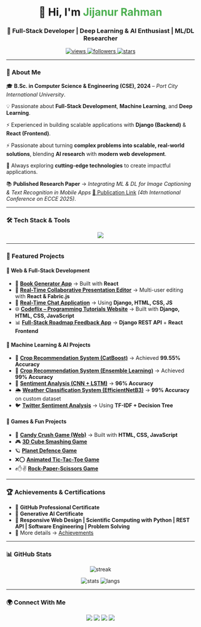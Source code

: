 <!-- Profile Header -->
<h1 align="center">👋 Hi, I'm <span style="color:#4CAF50;">Jijanur Rahman</span></h1>
<h3 align="center">🚀 Full-Stack Developer | Deep Learning & AI Enthusiast | ML/DL Researcher</h3>

<p align="center">
  <a href="https://komarev.com/ghpvc/?username=jijan67">
    <img src="https://komarev.com/ghpvc/?username=jijan67&label=Profile%20Views&color=brightgreen&style=flat-square" alt="views"/>
  </a>
  <a href="https://github.com/jijan67?tab=followers">
    <img src="https://img.shields.io/github/followers/jijan67?label=Followers&style=social" alt="followers"/>
  </a>
  <a href="https://github.com/jijan67">
    <img src="https://img.shields.io/github/stars/jijan67?label=Stars&style=social" alt="stars"/>
  </a>
</p>

---

### 🌟 About Me  
🎓 **B.Sc. in Computer Science & Engineering (CSE), 2024** – *Port City International University*. 

💡 Passionate about **Full-Stack Development**, **Machine Learning**, and **Deep Learning**.

⚡ Experienced in building scalable applications with **Django (Backend)** & **React (Frontend)**.

⚡ Passionate about turning **complex problems into scalable, real-world solutions**, blending **AI research** with **modern web development**.  

🚀 Always exploring **cutting-edge technologies** to create impactful applications. 

📚 **Published Research Paper** → *Integrating ML & DL for Image Captioning & Text Recognition in Mobile Apps* [📄 Publication Link](https://ieeexplore.ieee.org/document/11013883) *(4th International Conference on ECCE 2025)*.


---

### 🛠️ Tech Stack & Tools  
<p align="center">
  <img src="https://skillicons.dev/icons?i=python,django,react,js,html,css,tailwind,git,github,mysql,postgresql,sqlite,aws,tensorflow,pytorch,opencv,figma,photoshop,ai" />
</p>

---

### 🚀 Featured Projects  

#### 🔹 Web & Full-Stack Development  
- 📖 [**Book Generator App**](https://github.com/jijan67/Book-Generator-APP) → Built with **React**  
- 📝 [**Real-Time Collaborative Presentation Editor**](https://github.com/jijan67/jijan67-Collaborative-Presentation-Editor) → Multi-user editing with **React & Fabric.js**  
- 💬 [**Real-Time Chat Application**]([https://github.com/jijan67/Real-Time-Chat-Application) → Using **Django, HTML, CSS, JS**  
- 🌐 [**Codeflix – Programming Tutorials Website**](https://github.com/jijan67/Codeflix-Programming_Tutorials_Website-) → Built with **Django, HTML, CSS, JavaScript**  
- 📊 [**Full-Stack Roadmap Feedback App**](https://github.com/jijan67/Roadmap-Feedback-App-Using-Django-React) → **Django REST API** + **React Frontend**  

#### 🔹 Machine Learning & AI Projects  
- 🌱 [**Crop Recommendation System (CatBoost)**](https://github.com/jijan67/Crop-Recommendation-System-Using-CatBoost-Classifier-Model.git) → Achieved **99.55% Accuracy**  
- 🌾 [**Crop Recommendation System (Ensemble Learning)**](https://github.com/jijan67/Crop-Recommendation-System-Using-Ensemble-Learning-With-99-Percent-Accuracy.git) → Achieved **99% Accuracy**  
- 🧠 [**Sentiment Analysis (CNN + LSTM)**](https://github.com/jijan67/Sentiment-Analysis-CNN-LSTM-Ensemble.git) → **96% Accuracy**  
- 🌦️ [**Weather Classification System (EfficientNetB3)**](https://github.com/jijan67/Weather-Classification-System-Using-EfficientNetB3.git) → **99% Accuracy** on custom dataset  
- 🐦 [**Twitter Sentiment Analysis**](https://github.com/jijan67/Twitter-Sentiment-Analysis-with-TF-IDF-and-Decision-Tree-Classification.git) → Using **TF-IDF + Decision Tree**  

#### 🔹 Games & Fun Projects  
- 🍬 [**Candy Crush Game (Web)**](https://github.com/jijan67/Candy-Crush-Game) → Built with **HTML, CSS, JavaScript**  
- 🎮 [**3D Cube Smashing Game**](https://github.com/jijan67/3D-Cube-Smashing-Game)  
- 🪐 [**Planet Defence Game**](https://github.com/jijan67/Planet-Defence-Game)  
- ❌⭕ [**Animated Tic-Tac-Toe Game**](https://github.com/jijan67/Animated-Tic-Tac-Toe-Game)  
- ✊✋✌️ [**Rock-Paper-Scissors Game**](https://github.com/jijan67/Rock-Paper-Scissors-Game)  

---

### 🏆 Achievements & Certifications  
- 🥇 **GitHub Professional Certificate**  
- 🥇 **Generative AI Certificate**  
- 🥇 **Responsive Web Design | Scientific Computing with Python | REST API | Software Engineering | Problem Solving**  
- 📜 More details → [Achievements](https://jijanurrahman.netlify.app)  

---

### 📊 GitHub Stats  
<p align="center">
  <img src="https://github-readme-streak-stats.herokuapp.com/?user=jijan67&theme=radical" alt="streak"/>
</p>
<p align="center">
  <img src="https://github-readme-stats.vercel.app/api?username=jijan67&show_icons=true&theme=radical" alt="stats"/>
  <img src="https://github-readme-stats.vercel.app/api/top-langs/?username=jijan67&layout=compact&theme=radical" alt="langs"/>
</p>

---

### 🌍 Connect With Me  
<p align="center">
  <a href="mailto:jijanurrahman22@gmail.com"><img src="https://img.shields.io/badge/Email-D14836?style=for-the-badge&logo=gmail&logoColor=white"></a>
  <a href="https://www.linkedin.com/in/jijanur-rahman-81877a308/"><img src="https://img.shields.io/badge/LinkedIn-%230077B5.svg?style=for-the-badge&logo=linkedin&logoColor=white"></a>
  <a href="https://jijangamingbd.netlify.app"><img src="https://img.shields.io/badge/YouTube-%23FF0000.svg?style=for-the-badge&logo=youtube&logoColor=white"></a>
  <a href="https://jijanurrahman.netlify.app"><img src="https://img.shields.io/badge/Portfolio-%23000000.svg?style=for-the-badge&logo=vercel&logoColor=white"></a>
</p>
